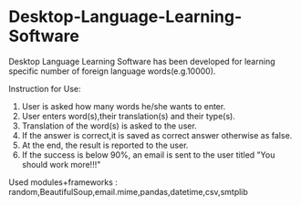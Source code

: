 # Desktop-Language-Learning-Software
Desktop Language Learning Software has been developed for learning specific number of foreign language words(e.g.10000).   

Instruction for Use:
1. User is asked how many words he/she wants to enter.
2. User enters word(s),their translation(s) and their type(s).
3. Translation of the word(s) is asked to the user.
4. If the answer is correct,it is saved as correct answer otherwise as false.
5. At the end, the result is reported to the user.
6. If the success is below 90%, an email is sent to the user titled "You should work more!!!"

Used modules+frameworks : random,BeautifulSoup,email.mime,pandas,datetime,csv,smtplib

